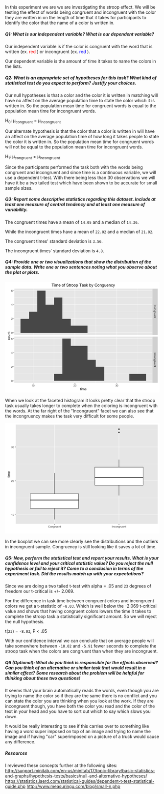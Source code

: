 In this experiment we are we are investigating the stroop effect. We will be testing the effect of words being congruent and incongruent with the color they are written in on the length of time that it takes for participants to identify the color that the name of a color is written in.

##### Q1: What is our independent variable? What is our dependent variable?

Our independent variable is if the color is congruent with the word that is written (ex. <font color = "red"> red </font>) or incongruent (ex. <font color = "blue"> red </font>).

Our dependent variable is the amount of time it takes to name the colors in the lists.

##### Q2: What is an appropriate set of hypotheses for this task? What kind of statistical test do you expect to perform? Justify your choices.

Our null hypotheses is that a color and the color it is written in matching will have no affect on the average population time to state the color which it is written in. So the population mean time for congruent words is equal to the population mean time for incongruent words.

H<sub>0</sub>: μ<sub>congruent</sub> = μ<sub>incongruent</sub>

Our alternate hypothesis is that the color that a color is written in will have an affect on the average population time of how long it takes people to state the color it is written in. So the population mean time for congruent words will not be equal to the population mean time for incongruent words.

H<sub>1</sub>: μ<sub>congruent</sub> ≠ μ<sub>incongruent</sub>

Since the participants performed the task both with the words being congruent and incongruent and since time is a continuous variable, we will use a dependent t-test. With there being less than 30 observations we will have it be a two tailed test which have been shown to be accurate for small sample sizes.

##### Q3: Report some descriptive statistics regarding this dataset. Include at least one measure of central tendency and at least one measure of variability.

The congruent times have a mean of `14.05` and a median of `14.36`.

While the incongruent times have a mean of `22.02` and a median of `21.02`.

The congruent times' standard deviation is `3.56`.

The incongruent times' standard deviation is `4.8`.

##### Q4: Provide one or two visualizations that show the distribution of the sample data. Write one or two sentences noting what you observe about the plot or plots.

![](P1-Test_a_Phenomenon_files/figure-markdown_github/unnamed-chunk-4-1.png)<!-- -->

When we look at the faceted histogram it looks pretty clear that the stroop task usually takes longer to complete when the coloring is incongruent with the words. At the far right of the "Incongruent" facet we can also see that the incongruency makes the task very difficult for some people.

![](P1-Test_a_Phenomenon_files/figure-markdown_github/unnamed-chunk-5-1.png)<!-- -->

In the boxplot we can see more clearly see the distributions and the outliers in incongruent sample. Congruency is still looking like it saves a lot of time.

##### Q5: Now, perform the statistical test and report your results. What is your confidence level and your critical statistic value? Do you reject the null hypothesis or fail to reject it? Come to a conclusion in terms of the experiment task. Did the results match up with your expectations?

Since we are doing a two tailed t-test with alpha = .05 and `23` degrees of freedom our t-critical is +/- 2.069.

For the difference in task time between congruent colors and incongruent colors we get a t-statistic of `-8.03`. Which is well below the -2.069 t-critical value and shows that having congruent colors lowers the time it takes to complete the stroop task a statistically significant amount. So we will reject the null hypothesis.

t(`23`) = `-8.03`, P \< .05

With our confidence interval we can conclude that on average people will take somewhere between `-10.02` and `-5.91` fewer seconds to complete the stroop task when the colors are congruent than when they are incongruent.

##### Q6 (Optional): What do you think is responsible for the effects observed? Can you think of an alternative or similar task that would result in a similar effect? Some research about the problem will be helpful for thinking about these two questions!

It seems that your brain automatically reads the words, even though you are trying to name the color so if they are the same there is no conflict and you can state the color you are thinking when you look at the work. If they are incongruent though, you have both the color you read and the color of the text in your head and you have to sort out which to say which slows you down.

It would be really interesting to see if this carries over to something like having a word super imposed on top of an image and trying to name the image and if having "car" superimposed on a picture of a truck would cause any difference.

##### Resources

I reviewed these concepts further at the following sites:
<http://support.minitab.com/en-us/minitab/17/topic-library/basic-statistics-and-graphs/hypothesis-tests/basics/null-and-alternative-hypotheses/>
<https://statistics.laerd.com/statistical-guides/dependent-t-test-statistical-guide.php>
<http://www.measuringu.com/blog/small-n.php>
